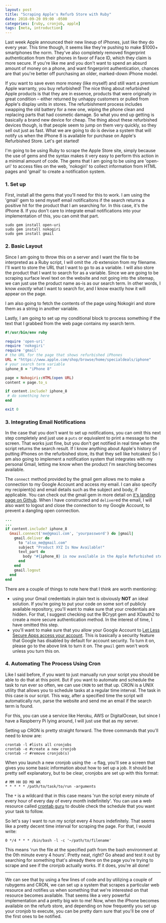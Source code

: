 ```yaml
---
layout: post
title: "Scraping Apple's Refurb Store with Ruby"
date: 2018-09-20 09:00 -0500
categories: [ruby, cronjob, apple]
tags: [meta, introduction]
---
```


Last week Apple announced their new lineup of iPhones, just like they do every year. This time though, it seems like they're pushing to make $1000+ smartphones the norm. They've also completely removed fingerprint authentication from their phones in favor of Face ID, which they claim is more secure. If you're like me and you don't want to spend an absurd amount of money on a phone, and want fingerprint authentication, chances are that you're better off purchasing an older, marked-down iPhone model.  

If you want to save even more money (like myself) and still want a premium Apple warranty, you buy refurbished! The nice thing about refurbished Apple products is that they are in essence, products that were originally in great condition – either returned by unhappy customers or pulled from Apple's display units in stores. The refurbishment process includes swapping the old battery for a new one, wiping the phone clean and replacing parts that had cosmetic damage. So what you end up getting is basically a brand new device for cheap. The thing about these refurbished devices though, is that people seem to jump on them very quickly, so they sell out just as fast. What we are going to do is devise a system that will notify us when the iPhone 8 is available for purchase on Apple's Refurbished Store. Let's get started! 

I'm going to be using Ruby to scrape the Apple Store site, simply because the use of gems and the syntax makes it very easy to perform this action in a minimal amount of code. The gems that I am going to be using are 'open-uri' to access files on the web, 'nokogiri' to collect information from HTML pages and 'gmail' to create a notification system. 

### 1. Set up

First, install all the gems that you'll need for this to work. I am using the 'gmail' gem to send myself email notificaitons if the search returns a positive hit for the product that I am searching for. In this case, it's the iPhone 8. If you don't care to integrate email notifications into your implementation of this, you can omit that part. 
```shell
sudo gem install open-uri
sudo gem install nokogiri
sudo gem install gmail
```

### 2. Basic Layout

Since I am going to throw this on a server and I want the file to be interpreted as a Ruby script, I will omit the _.rb_ extension from my filename. I'll want to store the URL that I want to go to as a variable. I will also store the product that I want to search for as a variable. Since we are going to be scraping surface level text on the website and not going into the sitemap, we can just use the product name as-is as our search term. In other words, I know *exactly* what I want to search for, and I know exactly how it will appear on the page. 

I am also going to fetch the contents of the page using Nokogiri and store them as a string in another variable. 

Lastly, I am going to set up my conditional block to process something if the text that I grabbed from the web page contains my search term.

```ruby
#!/usr/bin/env ruby

require 'open-uri'
require 'nokogiri'
require 'gmail'
# the URL for the page that shows refurbished iPhones
URL = "https://www.apple.com/shop/browse/home/specialdeals/iphone" 
# your search term variable
iphone_8 = "iPhone 8"

page = Nokogiri::HTML(open URL)
content = page.to_s

if content.include? iphone_8
 # do something here
end

exit 0
```

### 3. Integrating Email Notifications

In the case that you don't want to set up notifications, you can omit this next step completely and just use a `puts` or equivalent to print a message to the screen. That works just fine, but you don't get notified in real time when the script returns the search result. If I know anything about Apple's history of putting iPhones on the refurbished store, its that they sell like hotcakes! So I am also going to implement a notification system that integrates with my personal Gmail, letting me know when the product I'm searching becomes available.

The `connect` method provided by the gmail gem allows me to make a connection to my Google Account and access my email. I can also specify my recipient(s) and email details such as the subject and body, if applicable. You can check out the gmail gem in more detail on [it's landing page on Github](https://github.com/gmailgem/gmail). When I have constructed and `deliver`ed the email, I will also want to logout and close the connection to my Google Account, to prevent a dangling open connection.

```ruby
...
...
if content.include? iphone_8
  Gmail.connect('me@gmail.com', 'yourpassword') do |gmail|
    gmail.deliver do 
      to "also_me@gmail.com"
      subject "Product XYZ Is Now Available!"
      text_part do 
        body "#{iphone_8} is now available in the Apple Refurbished store!\n Hurry on over to #{URL} to grab one now!"
      end
    end
    gmail.logout
  end
end
```

There are a couple of things to note here that I think are worth mentioning:
- using your Gmail credentials in plain text is obviously **NOT** an ideal solution. If you're going to put your code on some sort of publicly available repository, you'll want to make sure that your credentials are hidden. For that, I suggest checking out the BCrypt gem and XOauth2 to create a more secure authentication method. In the interest of time, I have omitted this step.
- you'll want to make sure that you allow your Google Account to [Let Less Secure Apps access your account](https://myaccount.google.com/lesssecureapps). This is basically a security feature that Google has disabled by default for account security. To turn it on, please go to the above link to turn it on. The `gmail` gem won't work unless you turn this on.

### 4. Automating The Process Using Cron

Like I said before, if you want to just manually run your script you should be able to do that at this point. But if you want to automate and schedule the task to run ever so often, we can use `CRON` to set that up. CRON is a UNIX utility that allows you to schedule tasks at a regular time interval. The task in this case is our script. This way, after a specified time the script will automatically run, parse the website and send me an email if the search term is found.

For this, you can use a service like Heroku, AWS or DigitalOcean, but since I have a Raspberry Pi lying around, I will just use that as my server. 

Setting up CRON is pretty straight forward. The three commands that you'll need to know are:
```shell
crontab -l #lists all cronjobs
crontab -e #create a new cronjob
crontab -r #remove cronjob(s)
```

When you launch a new cronjob using the `-e` flag, you'll see a screen that gives you some basic information about how to set up a job. It should be pretty self explanatory, but to be clear, cronjobs are set up with this format:
```shell
# MM HH DD MO WK
* * * * * /path/to/task/to/run -arguments 
```
The `*` is a wildcard that in this case means 'run the script every minute of every hour of every day of every month indefinitely'. You can use a web resource called [crontab guru](https://crontab.guru) to double check the schedule that you want your task to follow.

So let's say I want to run my script every 4 hours indefinitely. That seems like a pretty decent time interval for scraping the page. For that, I would write:
```shell
0 */4 * * * /bin/bash -l -c '~/path/to/filename'
```
This means 'run the file at the specified path from the bash environment at the 0th minute every 4 hours'. Pretty neat, right? Go ahead and test it out by searching for something that's already there on the page you're trying to scrape and see if the cronjob actually works. If it does, you're all done!

---

We can see that by using a few lines of code and by utilizing a couple of rubygems and CRON, we can set up a system that scrapes a particular web resource and notifies us when something that we're interested on that resource becomes available. That seems like a very powerful implementation and a pretty big win to me! Now, when the iPhone becomes available on the refurb store, and depending on how frequently you set up your cronjob to execute, you can be pretty darn sure that you'll be one of the first ones to be notified.

